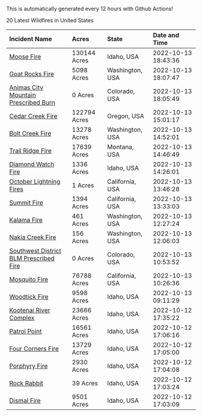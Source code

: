 This is automatically generated every 12 hours with Github Actions!

20 Latest Wildfires in United States

 | Incident Name | Acres | State | Date and Time |
|:---|:---|:---|:---|
| [Moose Fire](https://inciweb.nwcg.gov/incident/8249/) | 130144 Acres | Idaho, USA | 2022-10-13 18:43:36 |
| [Goat Rocks Fire](https://inciweb.nwcg.gov/incident/8415/) | 5098 Acres | Washington, USA | 2022-10-13 18:07:47 |
| [Animas City Mountain Prescribed Burn](https://inciweb.nwcg.gov/incident/7688/) | 0 Acres | Colorado, USA | 2022-10-13 18:05:49 |
| [Cedar Creek Fire](https://inciweb.nwcg.gov/incident/8307/) | 122794 Acres | Oregon, USA | 2022-10-13 15:01:17 |
| [Bolt Creek Fire](https://inciweb.nwcg.gov/incident/8417/) | 13278 Acres | Washington, USA | 2022-10-13 14:52:01 |
| [Trail Ridge Fire](https://inciweb.nwcg.gov/incident/8365/) | 17639 Acres | Montana, USA | 2022-10-13 14:46:49 |
| [Diamond Watch Fire](https://inciweb.nwcg.gov/incident/8264/) | 1336 Acres | Idaho, USA | 2022-10-13 14:26:01 |
| [October Lightning Fires](https://inciweb.nwcg.gov/incident/8442/) | 1 Acres | California, USA | 2022-10-13 13:46:28 |
| [Summit Fire](https://inciweb.nwcg.gov/incident/8408/) | 1394 Acres | California, USA | 2022-10-13 13:33:03 |
| [Kalama Fire](https://inciweb.nwcg.gov/incident/8420/) | 461 Acres | Washington, USA | 2022-10-13 12:27:24 |
| [Nakia Creek Fire](https://inciweb.nwcg.gov/incident/8443/) | 156 Acres | Washington, USA | 2022-10-13 12:06:03 |
| [Southwest District BLM Prescribed Fire ](https://inciweb.nwcg.gov/incident/7852/) | 0 Acres | Colorado, USA | 2022-10-13 10:53:52 |
| [Mosquito Fire](https://inciweb.nwcg.gov/incident/8398/) | 76788 Acres | California, USA | 2022-10-13 10:26:36 |
| [Woodtick Fire](https://inciweb.nwcg.gov/incident/8253/) | 9598 Acres | Idaho, USA | 2022-10-13 09:11:29 |
| [Kootenai River Complex ](https://inciweb.nwcg.gov/incident/8378/) | 23666 Acres | Idaho, USA | 2022-10-12 17:35:22 |
| [Patrol Point](https://inciweb.nwcg.gov/incident/8357/) | 16561 Acres | Idaho, USA | 2022-10-12 17:06:16 |
| [Four Corners Fire](https://inciweb.nwcg.gov/incident/8331/) | 13729 Acres | Idaho, USA | 2022-10-12 17:05:00 |
| [Porphyry Fire](https://inciweb.nwcg.gov/incident/8334/) | 2930 Acres | Idaho, USA | 2022-10-12 17:04:08 |
| [Rock Rabbit](https://inciweb.nwcg.gov/incident/8400/) | 39 Acres | Idaho, USA | 2022-10-12 17:03:24 |
| [Dismal Fire](https://inciweb.nwcg.gov/incident/8284/) | 9501 Acres | Idaho, USA | 2022-10-12 17:03:09 |
